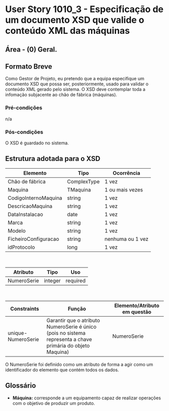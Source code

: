 # User Story 1010_3 - Especificação de um documento XSD que valide o conteúdo XML das máquinas

## Área - (0) Geral.

## Formato Breve

Como Gestor de Projeto, eu pretendo que a equipa especifique um documento XSD que possa ser, posteriormente, usado para validar o conteúdo XML gerado pelo sistema.
O XSD deve contemplar toda a infomação subjacente ao chão de fábrica (máquinas).

### Pré-condições

n/a

### Pós-condições

O XSD é guardado no sistema.



## Estrutura adotada para o XSD

| Elemento             | Tipo        | Ocorrência       |
| -------------------- | ----------- | ---------------- |
| Chão de fábrica      | ComplexType | 1 vez            |
| Maquina              | TMaquina    | 1 ou mais vezes  |
| CodigoInternoMaquina | string      | 1 vez            |
| DescricaoMaquina     | string      | 1 vez            |
| DataInstalacao       | date        | 1 vez            |
| Marca                | string      | 1 vez            |
| Modelo               | string      | 1 vez            |
| FicheiroConfiguracao | string      | nenhuma ou 1 vez |
| idProtocolo          | long        | 1 vez            |

​    

| Atributo    | Tipo    | Uso      |
| ----------- | ------- | -------- |
| NumeroSerie | integer | required |

​     

| Constraints        | Função                                                       | Elemento/Atributo em questão |
| ------------------ | ------------------------------------------------------------ | ---------------------------- |
| unique-NumeroSerie | Garantir que o atributo NumeroSerie é único (pois no sistema representa a chave primária do objeto Maquina) | NumeroSerie                  |



O NumeroSerie foi definido como um atributo de forma a agir como um identificador do elemento que contém todos os dados.



## Glossário

- **Máquina:** corresponde a um equipamento capaz de realizar operações com o objetivo de produzir um produto.